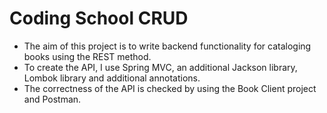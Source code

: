 # Coding School CRUD
* The aim of this project is to write backend functionality for cataloging books using the REST method.
* To create the API, I use Spring MVC, an additional Jackson library, Lombok library and additional annotations.
* The correctness of the API is checked by using the Book Client project and Postman.
